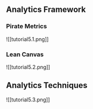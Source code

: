 ## Analytics Framework
### Pirate Metrics
![[tutorial5.1.png]]
### Lean Canvas
![[tutorial5.2.png]]
## Analytics Techniques
![[tutorial5.3.png]]